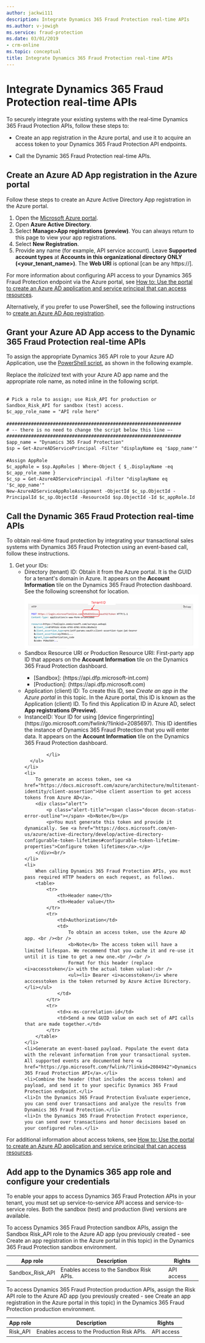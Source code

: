 ```yaml
---
author: jackwi111
description: Integrate Dynamics 365 Fraud Protection real-time APIs
ms.author: v-jowigh
ms.service: fraud-protection
ms.date: 03/01/2019
- crm-online
ms.topic: conceptual
title: Integrate Dynamics 365 Fraud Protection real-time APIs
---
```


# Integrate Dynamics 365 Fraud Protection real-time APIs

To securely integrate your existing systems with the real-time Dynamics 365 Fraud Protection APIs, follow these steps to:

- Create an app registration in the Azure portal, and use it to acquire an access token to your Dynamics 365 Fraud Protection API endpoints.

- Call the Dynamic 365 Fraud Protection real-time APIs.

## Create an Azure AD App registration in the Azure portal 

Follow these steps to create an Azure Active Directory App registration in the Azure portal.

1. Open the [Microsoft Azure portal](https://portal.azure.com).
1. Open **Azure Active Directory**.
1. Select **Manage>App registrations (preview)**. You can always return to this page to view your app registrations.
1. Select **New Registration**.
1. Provide any name (for example, API service account). Leave **Supported account types** at **Accounts in this organizational directory ONLY (<your_tenant_name>)**. The **Web URI** is optional [can be any https://].

For more information about configuring API access to your Dynamics 365 Fraud Protection endpoint via the Azure portal, see [How to: Use the portal to create an Azure AD application and service principal that can access resources](https://docs.microsoft.com/en-us/azure/active-directory/develop/howto-create-service-principal-portal).

Alternatively, if you prefer to use PowerShell, see the following instructions to [create an Azure AD App registration]( https://docs.microsoft.com/en-us/powershell/module/azurerm.resources/new-azurermadapplication?view=azurermps-6.13.0).

## Grant your Azure AD App access to the Dynamic 365 Fraud Protection real-time APIs

To assign the appropriate Dynamics 365 API role to your Azure AD Application, use the [PowerShell script](https://docs.microsoft.com/en-us/powershell/module/azuread/new-azureadserviceapproleassignment?view=azureadps-2.0), as shown in the following example.

Replace the *italicized* text with your Azure AD app name and the appropriate role name, as noted inline in the following script.

```$c_app_name = "your Azure AD application display name here"

# Pick a role to assign; use Risk_API for production or Sandbox_Risk_API for sandbox (test) access.
$c_app_role_name = "API role here"

################################################################
# -- there is no need to change the script below this line –- 
################################################################
$app_name = "Dynamics 365 Fraud Protection"
$sp = Get-AzureADServicePrincipal -Filter "displayName eq '$app_name'"

#Assign AppRole
$c_appRole = $sp.AppRoles | Where-Object { $_.DisplayName -eq $c_app_role_name }
$c_sp = Get-AzureADServicePrincipal -Filter "displayName eq '$c_app_name'"
New-AzureADServiceAppRoleAssignment -ObjectId $c_sp.ObjectId -PrincipalId $c_sp.ObjectId -ResourceId $sp.ObjectId -Id $c_appRole.Id 
```

## Call the Dynamic 365 Fraud Protection real-time APIs

To obtain real-time fraud protection by integrating your transactional sales systems with Dynamics 365 Fraud Protection using an event-based call, follow these instructions.

<ol>
    <li>Get your IDs:
      <ul><li>Directory (tenant) ID: Obtain it from the Azure portal. It is the GUID for a tenant's domain in Azure. It appears on the <b>Account Information</b> tile on the Dynamics 365 Fraud Protection dashboard. See the following screenshot for location.</li>
            <img src="media/integrate-apis-images/tenantID.png" alt="integrate TenantID" title="integrate TenantID" />
            <li>Sandbox Resource URI or Production Resource URI: First-party app ID that appears on the <b>Account Information</b> tile on the Dynamics 365 Fraud Protection dashboard.</li>
            <ul><li>[Sandbox]: (https://api.dfp.microsoft-int.com)</li>
                  <li>[Production]: (https://api.dfp.microsoft.com)</li></ul> 
            <li>Application (client) ID: To create this ID, see <i>Create an app in the Azure portal</i> in this topic. In the Azure portal, this ID is known as the Application (client) ID. To find this Application ID in Azure AD, select <b>App registrations (Preview)</b>.</li>
            <li>InstanceID: Your ID for using [device fingerprinting](https://go.microsoft.com/fwlink/?linkid=2085697). This ID identifies the instance of Dynamics 365 Fraud Protection that you will enter data. It appears on the <b>Account Information</b> tile on the Dynamics 365 Fraud Protection dashboard.<br/>
            
            </li>
      </ul>
    </li>
    <li>
        To generate an access token, see <a href="https://docs.microsoft.com/azure/architecture/multitenant-identity/client-assertion">Use client assertion to get access tokens from Azure AD</a>.
        <div class="alert">
            <p class="alert-title"><span class="docon docon-status-error-outline"></span> <b>Note</b></p>
            <p>You must generate this token and provide it dynamically. See <a href="https://docs.microsoft.com/en-us/azure/active-directory/develop/active-directory-configurable-token-lifetimes#configurable-token-lifetime-properties">Configure token lifetimes</a>.</p>
        </div><br/>
    </li>
    <li>
        When calling Dynamics 365 Fraud Protection APIs, you must pass required HTTP headers on each request, as follows.
        <table>
            <tr>
                <th>Header name</th>
                <th>Header value</th>
            </tr>
            <tr>
                <td>Authorization</td>
                <td>
                    To obtain an access token, use the Azure AD app. <br /><br />
                    <b>Note</b> The access token will have a limited lifespan. We recommend that you cache it and re-use it until it is time to get a new one.<br /><br />
                    Format for this header (replace <i>accesstoken</i> with the actual token value):<br />
                    <ul><li> Bearer <i>accesstoken</i> where acccesstoken is the token returned by Azure Active Directory.</li></ul>
                </td>
            </tr>
            <tr>
                <td>x-ms-correlation-id</td>
                <td>Send a new GUID value on each set of API calls that are made together.</td>
            </tr>
        </table>
    </li>
    <li>Generate an event-based payload. Populate the event data with the relevant information from your transactional system. All supported events are documented here <a href="https://go.microsoft.com/fwlink/?linkid=2084942">Dynamics 365 Fraud Protection API</a>.</li>
    <li>Combine the header (that includes the access token) and payload, and send it to your specific Dynamics 365 Fraud Protection endpoint.</li>
    <li>In the Dynamics 365 Fraud Protection Evaluate experience, you can send over transactions and analyze the results from Dynamics 365 Fraud Protection.</li>
    <li>In the Dynamics 365 Fraud Protection Protect experience, you can send over transactions and honor decisions based on your configured rules.</li>
</ol>

For additional information about access tokens, see [How to: Use the portal to create an Azure AD application and service principal that can access resources](https://docs.microsoft.com/en-us/azure/active-directory/develop/howto-create-service-principal-portal).

## Add app to the Dynamics 365 app role and configure your credentials

To enable your apps to access Dynamics 365 Fraud Protection APIs in your tenant, you must set up service-to-service API access and service-to-service roles. Both the sandbox (test) and production (live) versions are available.

To access Dynamics 365 Fraud Protection sandbox APIs, assign the Sandbox Risk_API role to the Azure AD app (you previously created - see Create an app registration in the Azure portal in this topic) in the Dynamics 365 Fraud Protection sandbox environment.

|App role   |Description   |Rights   |
|---|---|---|
|Sandbox_Risk_API   |Enables access to the Sandbox Risk APIs.   |API access   |
      
To access Dynamics 365 Fraud Protection production APIs, assign the Risk API role to the Azure AD app (you previously created - see Create an app registration in the Azure portal in this topic) in the Dynamics 365 Fraud Protection production environment.
        
|App role   |Description   |Rights   |
|---|---|---|
|Risk_API   |Enables access to the Production Risk APIs.   |API access   |


